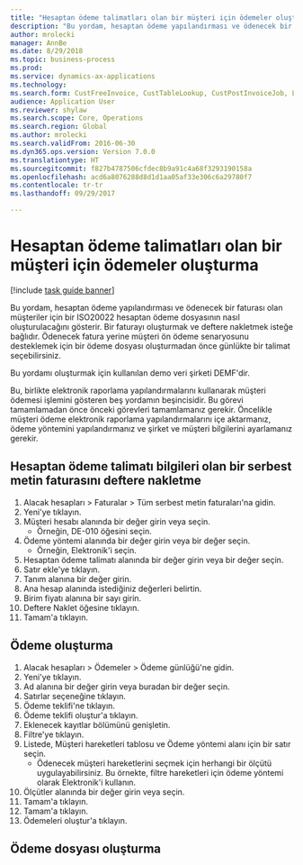 ```yaml
--- 
title: "Hesaptan ödeme talimatları olan bir müşteri için ödemeler oluşturma"
description: "Bu yordam, hesaptan ödeme yapılandırması ve ödenecek bir faturası olan müşteriler için bir ISO20022 hesaptan ödeme dosyasının nasıl oluşturulacağını gösterir."
author: mrolecki
manager: AnnBe
ms.date: 8/29/2018
ms.topic: business-process
ms.prod: 
ms.service: dynamics-ax-applications
ms.technology: 
ms.search.form: CustFreeInvoice, CustTableLookup, CustPostInvoiceJob, LedgerJournalTable, LedgerJournalTransCustPaym, SysQueryForm, CustPaymProposalEdit, BankAccountTableLookUp
audience: Application User
ms.reviewer: shylaw
ms.search.scope: Core, Operations
ms.search.region: Global
ms.author: mrolecki
ms.search.validFrom: 2016-06-30
ms.dyn365.ops.version: Version 7.0.0
ms.translationtype: HT
ms.sourcegitcommit: f827b4787506cfdec8b9a91c4a68f3293190158a
ms.openlocfilehash: acd6a8076288d8d1d1aa05af33e306c6a29780f7
ms.contentlocale: tr-tr
ms.lasthandoff: 09/29/2017

---
```

# <a name="create-payments-for-a-customer-who-have-direct-debit-mandates"></a>Hesaptan ödeme talimatları olan bir müşteri için ödemeler oluşturma

[!include [task guide banner](../../includes/task-guide-banner.md)]

Bu yordam, hesaptan ödeme yapılandırması ve ödenecek bir faturası olan müşteriler için bir ISO20022 hesaptan ödeme dosyasının nasıl oluşturulacağını gösterir. Bir faturayı oluşturmak ve deftere nakletmek isteğe bağlıdır. Ödenecek fatura yerine müşteri ön ödeme senaryosunu desteklemek için bir ödeme dosyası oluşturmadan önce günlükte bir talimat seçebilirsiniz.



Bu yordamı oluşturmak için kullanılan demo veri şirketi DEMF'dir.



Bu, birlikte elektronik raporlama yapılandırmalarını kullanarak müşteri ödemesi işlemini gösteren beş yordamın beşincisidir. Bu görevi tamamlamadan önce önceki görevleri tamamlamanız gerekir. Öncelikle müşteri ödeme elektronik raporlama yapılandırmalarını içe aktarmanız, ödeme yöntemini yapılandırmanız ve şirket ve müşteri bilgilerini ayarlamanız gerekir. 


## <a name="post-a-free-text-invoice-with-direct-debit-information"></a>Hesaptan ödeme talimatı bilgileri olan bir serbest metin faturasını deftere nakletme
1. Alacak hesapları > Faturalar > Tüm serbest metin faturaları'na gidin.
2. Yeni'ye tıklayın.
3. Müşteri hesabı alanında bir değer girin veya seçin.
    * Örneğin, DE-010 öğesini seçin.  
4. Ödeme yöntemi alanında bir değer girin veya bir değer seçin.
    * Örneğin, Elektronik'i seçin.  
5. Hesaptan ödeme talimatı alanında bir değer girin veya bir değer seçin.
6. Satır ekle'ye tıklayın.
7. Tanım alanına bir değer girin.
8. Ana hesap alanında istediğiniz değerleri belirtin.
9. Birim fiyatı alanına bir sayı girin.
10. Deftere Naklet öğesine tıklayın.
11. Tamam'a tıklayın.

## <a name="create-a-payment"></a>Ödeme oluşturma
1. Alacak hesapları > Ödemeler > Ödeme günlüğü'ne gidin.
2. Yeni'ye tıklayın.
3. Ad alanına bir değer girin veya buradan bir değer seçin.
4. Satırlar seçeneğine tıklayın.
5. Ödeme teklifi'ne tıklayın.
6. Ödeme teklifi oluştur'a tıklayın.
7. Eklenecek kayıtlar bölümünü genişletin.
8. Filtre'ye tıklayın.
9. Listede, Müşteri hareketleri tablosu ve Ödeme yöntemi alanı için bir satır seçin.
    * Ödenecek müşteri hareketlerini seçmek için herhangi bir ölçütü uygulayabilirsiniz. Bu örnekte, filtre hareketleri için ödeme yöntemi olarak Elektronik'i kullanın.  
10. Ölçütler alanında bir değer girin veya seçin.
11. Tamam'a tıklayın.
12. Tamam'a tıklayın.
13. Ödemeleri oluştur'a tıklayın.

## <a name="generate-a-payment-file"></a>Ödeme dosyası oluşturma


